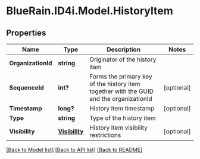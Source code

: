 # BlueRain.ID4i.Model.HistoryItem
## Properties

Name | Type | Description | Notes
------------ | ------------- | ------------- | -------------
**OrganizationId** | **string** | Originator of the history item | 
**SequenceId** | **int?** | Forms the primary key of the history item together with the GUID and the organizationId | [optional] 
**Timestamp** | **long?** | History item timestamp | [optional] 
**Type** | **string** | Type of the history item | 
**Visibility** | [**Visibility**](Visibility.md) | History item visibility restrictions | [optional] 

[[Back to Model list]](../README.md#documentation-for-models) [[Back to API list]](../README.md#documentation-for-api-endpoints) [[Back to README]](../README.md)

